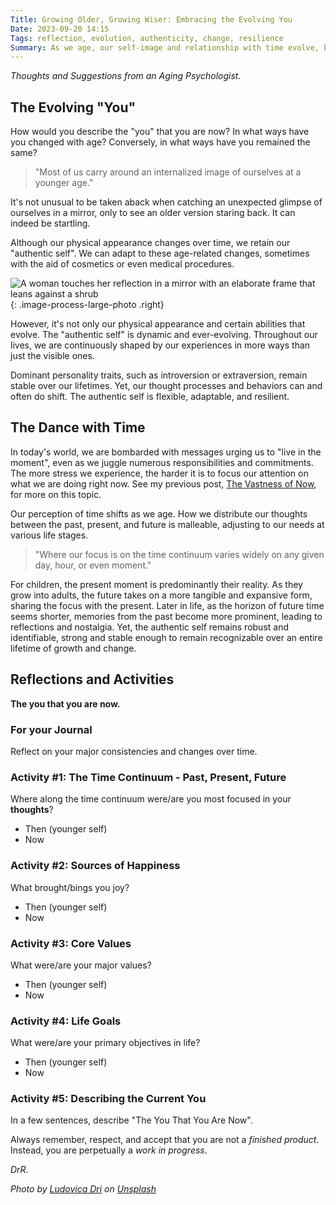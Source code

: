 ```yaml
---
Title: Growing Older, Growing Wiser: Embracing the Evolving You
Date: 2023-09-20 14:15
Tags: reflection, evolution, authenticity, change, resilience
Summary: As we age, our self-image and relationship with time evolve, but our core self remains. Reflecting on past and present can provide insights into our changing perspectives.
---
```


_Thoughts and Suggestions from an Aging Psychologist._

## The Evolving "You"

How would you describe the "you" that you are now? In what ways have you changed with age? Conversely, in what ways have you remained the same?

> "Most of us carry around an internalized image of ourselves at a younger age."

It's not unusual to be taken aback when catching an unexpected glimpse of ourselves in a mirror, only to see an older version staring back. It can indeed be startling.

Although our physical appearance changes over time, we retain our "authentic self". We can adapt to these age-related changes, sometimes with the aid of cosmetics or even medical procedures.

![A woman touches her reflection in a mirror with an elaborate frame that leans against a shrub]({static}/images/ludovica-dri-D_6uy5jvGGo-unsplash.jpg){: .image-process-large-photo .right}

However, it's not only our physical appearance and certain abilities that evolve. The "authentic self" is dynamic and ever-evolving. Throughout our lives, we are continuously shaped by our experiences in more ways than just the visible ones.

Dominant personality traits, such as introversion or extraversion, remain stable over our lifetimes. Yet, our thought processes and behaviors can and often do shift. The authentic self is flexible, adaptable, and resilient.

## The Dance with Time

In today's world, we are bombarded with messages urging us to "live in the moment", even as we juggle numerous responsibilities and commitments. The more stress we experience, the harder it is to focus our attention on what we are doing right now. See my previous post, [The Vastness of Now]({filename}focus-on-now.md), for more on this topic.

Our perception of time shifts as we age. How we distribute our thoughts between the past, present, and future is malleable, adjusting to our needs at various life stages.

> "Where our focus is on the time continuum varies widely on any given day, hour, or even moment."

For children, the present moment is predominantly their reality. As they grow into adults, the future takes on a more tangible and expansive form, sharing the focus with the present. Later in life, as the horizon of future time seems shorter, memories from the past become more prominent, leading to reflections and nostalgia. Yet, the authentic self remains robust and identifiable, strong and stable enough to remain recognizable over an entire lifetime of growth and change.

## Reflections and Activities

**The you that you are now.**

### For your Journal

Reflect on your major consistencies and changes over time.

### Activity #1: The Time Continuum - Past, Present, Future

Where along the time continuum were/are you most focused in your **thoughts**?

- Then (younger self)
- Now

### Activity #2: Sources of Happiness

What brought/bings you joy?

- Then (younger self)
- Now

### Activity #3: Core Values

What were/are your major values?

- Then (younger self)
- Now

### **Activity #4**: Life **Goals**

What were/are your primary objectives in life?

- Then (younger self)
- Now

### Activity #5: Describing the Current You

In a few sentences, describe "The You That You Are Now".

Always remember, respect, and accept that you are not a _finished product_. Instead, you are perpetually a _work in progress_.

_DrR_.

_Photo by [Ludovica Dri](https://unsplash.com/@ludovicadri) on [Unsplash](https://unsplash.com/photos/D_6uy5jvGGo)_
